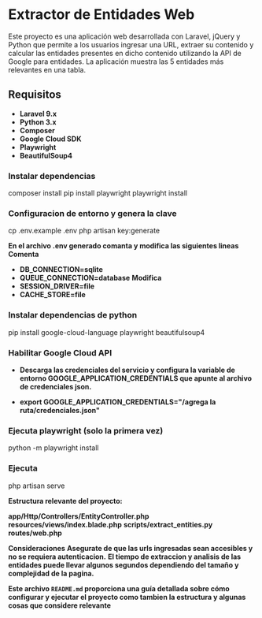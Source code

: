 # Extractor de Entidades Web

Este proyecto es una aplicación web desarrollada con Laravel, jQuery y Python que permite a los usuarios ingresar una URL, extraer su contenido y calcular las entidades presentes en dicho contenido utilizando la API de Google para entidades. La aplicación muestra las 5 entidades más relevantes en una tabla.

## Requisitos

- **Laravel 9.x**
- **Python 3.x**
- **Composer**
- **Google Cloud SDK** 
- **Playwright**
- **BeautifulSoup4**

### Instalar dependencias
composer install
pip install playwright
playwright install

### Configuracion de entorno y genera la clave
cp .env.example .env
php artisan key:generate

**En el archivo .env generado comanta y modifica las siguientes lineas**
**Comenta**
- **DB_CONNECTION=sqlite**
- **QUEUE_CONNECTION=database**
**Modifica**
- **SESSION_DRIVER=file**
- **CACHE_STORE=file**



### Instalar dependencias de python
pip install google-cloud-language playwright beautifulsoup4

### Habilitar Google Cloud API 
- **Descarga las credenciales del servicio y configura la variable de entorno GOOGLE_APPLICATION_CREDENTIALS que apunte al archivo de credenciales json.** 

- **export GOOGLE_APPLICATION_CREDENTIALS="/agrega la ruta/credenciales.json"**

### Ejecuta playwright (solo la primera vez)
python -m playwright install

### Ejecuta
php artisan serve


**Estructura relevante del proyecto:** 

**app/Http/Controllers/EntityController.php**
**resources/views/index.blade.php**
**scripts/extract_entities.py**
**routes/web.php**

**Consideraciones**
**Asegurate de que las urls ingresadas sean accesibles y no se requiera autenticacion.**
**El tiempo de extraccion y analisis de las entidades puede llevar algunos segundos dependiendo del tamaño y complejidad de la pagina.**


**Este archivo `README.md` proporciona una guía detallada sobre cómo configurar y ejecutar el proyecto como tambien la estructura y algunas cosas que considere relevante**
